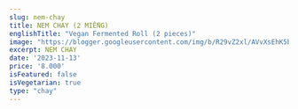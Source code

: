 ```yaml
---
slug: nem-chay
title: NEM CHAY (2 MIẾNG)
englishTitle: "Vegan Fermented Roll (2 pieces)"
image: "https://blogger.googleusercontent.com/img/b/R29vZ2xl/AVvXsEhK5b6o_4Y6jnGJnOnMuy8j3whblQUuOGkFw2oVmrd0yP8wmcG2whC_XphJihZSbO6oY4MzwyVzHQ96fJdJWfAqNJehGILesukqvXSGL_TLlWVQljg4Itr_8mrIDkY2T4fAOpW1aeBupULoUmzFfiQtPO8npcusb5lXl5agR9zr762hQQ/s1600/Nemchay(2mieng).jpg"
excerpt: NEM CHAY
date: '2023-11-13'
price: '8.000'
isFeatured: false
isVegetarian: true
type: "chay"
---
```



